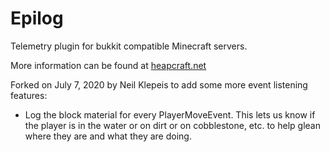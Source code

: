 # Epilog

Telemetry plugin for bukkit compatible Minecraft servers.

More information can be found at [heapcraft.net](http://heapcraft.net/?p=epilog-manual)

Forked on July 7, 2020 by Neil Klepeis to add some more event listening features:

* Log the block material for every PlayerMoveEvent.  This lets us know if the player is in the water
   or on dirt or on cobblestone, etc. to help glean where they are and what they are doing.
